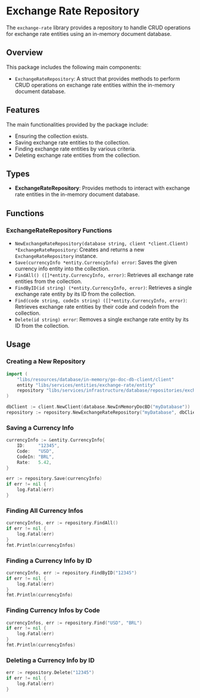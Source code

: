 # Exchange Rate Repository

The `exchange-rate` library provides a repository to handle CRUD operations for exchange rate entities using an in-memory document database.

## Overview

This package includes the following main components:
- `ExchangeRateRepository`: A struct that provides methods to perform CRUD operations on exchange rate entities within the in-memory document database.

## Features

The main functionalities provided by the package include:
- Ensuring the collection exists.
- Saving exchange rate entities to the collection.
- Finding exchange rate entities by various criteria.
- Deleting exchange rate entities from the collection.

## Types

- **ExchangeRateRepository**: Provides methods to interact with exchange rate entities in the in-memory document database.

## Functions

### ExchangeRateRepository Functions

- `NewExchangeRateRepository(database string, client *client.Client) *ExchangeRateRepository`: Creates and returns a new `ExchangeRateRepository` instance.
- `Save(currencyInfo *entity.CurrencyInfo) error`: Saves the given currency info entity into the collection.
- `FindAll() ([]*entity.CurrencyInfo, error)`: Retrieves all exchange rate entities from the collection.
- `FindByID(id string) (*entity.CurrencyInfo, error)`: Retrieves a single exchange rate entity by its ID from the collection.
- `Find(code string, codeIn string) ([]*entity.CurrencyInfo, error)`: Retrieves exchange rate entities by their code and codeIn from the collection.
- `Delete(id string) error`: Removes a single exchange rate entity by its ID from the collection.

## Usage

### Creating a New Repository

```go
import (
	"libs/resources/database/in-memory/go-doc-db-client/client"
	entity "libs/services/entities/exchange-rate/entity"
	repository "libs/services/infrastructure/database/repositories/exchange-rate/in-memory/go-doc-db/repository"
)

dbClient := client.NewClient(database.NewInMemoryDocBD("myDatabase"))
repository := repository.NewExchangeRateRepository("myDatabase", dbClient)
```

### Saving a Currency Info

```go
currencyInfo := &entity.CurrencyInfo{
    ID:     "12345",
    Code:   "USD",
    CodeIn: "BRL",
    Rate:   5.42,
}

err := repository.Save(currencyInfo)
if err != nil {
    log.Fatal(err)
}
```

### Finding All Currency Infos

```go
currencyInfos, err := repository.FindAll()
if err != nil {
    log.Fatal(err)
}
fmt.Println(currencyInfos)
```

### Finding a Currency Info by ID

```go
currencyInfo, err := repository.FindByID("12345")
if err != nil {
    log.Fatal(err)
}
fmt.Println(currencyInfo)
```

### Finding Currency Infos by Code

```go
currencyInfos, err := repository.Find("USD", "BRL")
if err != nil {
    log.Fatal(err)
}
fmt.Println(currencyInfos)
```

### Deleting a Currency Info by ID

```go
err := repository.Delete("12345")
if err != nil {
    log.Fatal(err)
}
```
